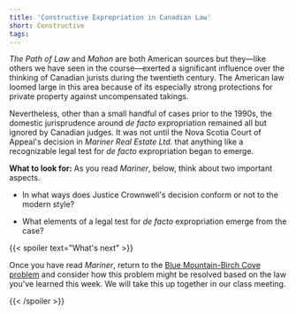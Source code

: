 ```yaml
---
title: 'Constructive Expropriation in Canadian Law'
short: Constructive
tags:
---
```


*The Path of Law* and *Mahon* are both American sources but they—like others we have seen in the course—exerted a significant influence over the thinking of Canadian jurists during the twentieth century. The American law loomed large in this area because of its especially strong protections for private property against uncompensated takings. 

Nevertheless, other than a small handful of cases prior to the 1990s, the domestic jurisprudence around *de facto* expropriation remained all but ignored by Canadian judges. It was not until the Nova Scotia Court of Appeal's decision in *Mariner Real Estate Ltd.* that anything like a recognizable legal test for *de facto* expropriation began to emerge.

**What to look for:** As you read *Mariner*, below, think about two important aspects.

- In what ways does Justice Crownwell's decision conform or not to the modern style?

- What elements of a legal test for *de facto* expropriation emerge from the case?

{{< spoiler text="What's next" >}}

Once you have read *Mariner*, return to the [Blue Mountain-Birch Cove problem](#problem-blue-mountain-birch-cove-lakes) and consider how this problem might be resolved based on the law you've learned this week. We will take this up together in our class meeting. 

{{< /spoiler >}}
